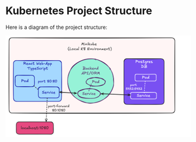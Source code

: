# Kubernetes Project Structure

Here is a diagram of the project structure:

![Diagram](diagram.png)

